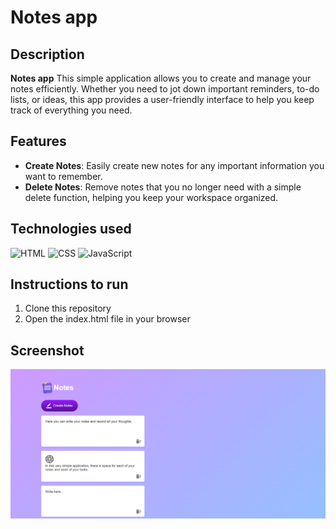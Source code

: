 # Notes app

## Description

**Notes app** This simple application allows you to create and manage your notes efficiently. Whether you need to jot down important reminders, to-do lists, or ideas, this app provides a user-friendly interface to help you keep track of everything you need.

## Features

- **Create Notes**: Easily create new notes for any important information you want to remember.
- **Delete Notes**: Remove notes that you no longer need with a simple delete function, helping you keep your workspace organized.

## Technologies used

![HTML](https://img.shields.io/badge/HTML-E34F26?style=flat-square&logo=html5&logoColor=white)
![CSS](https://img.shields.io/badge/CSS-1572B6?style=flat-square&logo=css3&logoColor=white)
![JavaScript](https://img.shields.io/badge/JavaScript-F7DF1E?style=flat-square&logo=javascript&logoColor=black)

## Instructions to run
1. Clone this repository
2. Open the index.html file in your browser

## Screenshot
![Ukážka projektu](images/screenshot.png)
